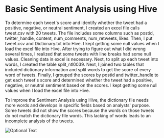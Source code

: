 # Basic Sentiment Analysis using Hive

To determine each tweet's score and identify whether the tweet had a positive, negative, or neutral sentiment, I created an excel file calls tweet.csv with 20 tweets. The file includes some columns such as postid, twitter_handle, content, num_comments, num_retweets, likes. Then, I put tweet.csv and Dictionary.txt into Hive. I kept getting some null values when I load the excel file into Hive. After trying to figure out what I did wrong several times, I realized that some tweets with line breaks had some null values. Cleaning data in excel is necessary. Next, to split up each tweet into words, I created the table split_ntl0039. Next, I joined two tables that included dictionary information and split words to get the score of every word of tweets. Finally, I grouped the scores by postid and twitter_handle to get each tweet's score and determined whether the tweet had a positive, negative, or neutral sentiment based on the scores. I kept getting some null values when I load the excel file into Hive.   

To improve the Sentiment Analysis using Hive, the dictionary file needs more words and develops in specific fields based on analysts' purpose. Some tweets did not show the scores because the words on those tweets do not match the dictionary file words. This lacking of words leads to an incomplete analysis of the tweets.   

![Optional Text](https://user-images.githubusercontent.com/86505407/146411090-340e0e24-cb2a-4e8a-a7d9-940661498654.png)
